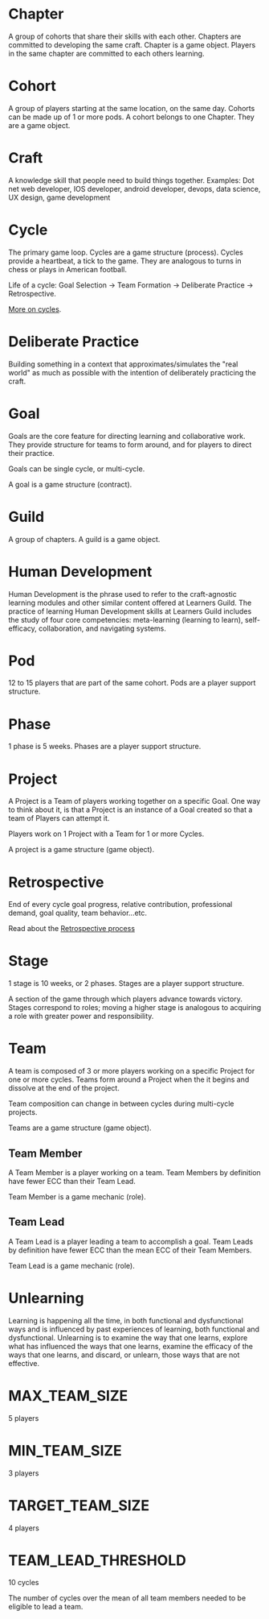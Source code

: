 # Chapter

A group of cohorts that share their skills with each other. Chapters are committed to developing the same craft. Chapter is a game object. Players in the same chapter are committed to each others learning.

# Cohort

A group of players starting at the same location, on the same day. Cohorts can be made up of 1 or more pods. A cohort belongs to one Chapter. They are a game object.

# Craft

A knowledge skill that people need to build things together. Examples: Dot net web developer, IOS developer, android developer, devops, data science, UX design, game development

# Cycle

The primary game loop. Cycles are a game structure (process). Cycles provide a heartbeat, a tick to the game. They are analogous to turns in chess or plays in American football.

Life of a cycle: Goal Selection -> Team Formation -> Deliberate Practice -> Retrospective.

[More on cycles](game/processes/cycle.md).

# Deliberate Practice

Building something in a context that approximates/simulates the "real world" as much as possible with the intention of deliberately practicing the craft.

# Goal

Goals are the core feature for directing learning and collaborative work. They provide structure for teams to form around, and for players to direct their practice.

Goals can be single cycle, or multi-cycle.

A goal is a game structure (contract).

# Guild

A group of chapters. A guild is a game object.

# Human Development

Human Development is the phrase used to refer to the craft-agnostic learning modules and other similar content offered at Learners Guild. The practice of learning Human Development skills at Learners Guild includes the study of four core competencies: meta-learning (learning to learn), self-efficacy, collaboration, and navigating systems.

# Pod

12 to 15 players that are part of the same cohort. Pods are a player support structure.

# Phase

1 phase is 5 weeks. Phases are a player support structure.

# Project

A Project is a Team of players working together on a specific Goal.
One way to think about it, is that a Project is an instance of a Goal created so that a team of Players can attempt it. 

Players work on 1 Project with a Team for 1 or more Cycles.

A project is a game structure (game object).

# Retrospective

End of every cycle
goal progress, relative contribution, professional demand, goal quality, team behavior...etc.

Read about the [Retrospective process](./game/processes/retro.md)

# Stage

1 stage is 10 weeks, or 2 phases. Stages are a player support structure.

A section of the game through which players advance towards victory. Stages correspond to roles; moving a higher stage is analogous to acquiring a role with greater power and responsibility.

# Team

A team is composed of 3 or more players working on a specific Project for one or more cycles. Teams form around a Project when the it begins and dissolve at the end of the project.

Team composition can change in between cycles during multi-cycle projects.

Teams are a game structure (game object).

## Team Member

A Team Member is a player working on a team. Team Members by definition have fewer ECC than their Team Lead.

Team Member is a game mechanic (role).

## Team Lead

A Team Lead is a player leading a team to accomplish a goal. Team Leads by definition have fewer ECC than the mean ECC of their Team Members.

Team Lead is a game mechanic (role).

# Unlearning

Learning is happening all the time, in both functional and dysfunctional ways and is influenced by past experiences of learning, both functional and dysfunctional. Unlearning is to examine the way that one learns, explore what has influenced the ways that one learns, examine the efficacy of the ways that one learns, and discard, or unlearn, those ways that are not effective.

<!-- CONSTANTS -->

# MAX_TEAM_SIZE
5 players

# MIN_TEAM_SIZE
3 players

# TARGET_TEAM_SIZE
4 players

# TEAM_LEAD_THRESHOLD
10 cycles

The number of cycles over the mean of all team members needed to be eligible to lead a team.
